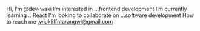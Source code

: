 Hi, I’m @dev-waki
I’m interested in ...frontend development
I’m currently learning ...React
I’m looking to collaborate on ...software development
How to reach me .wickliffntarangwi@gmail.com
